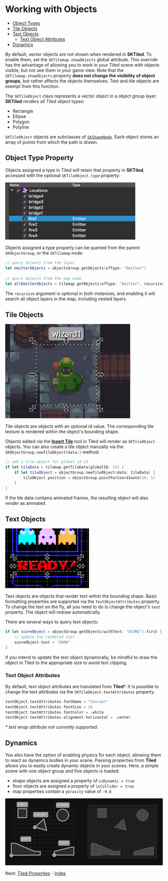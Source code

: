 # Working with Objects

- [Object Types](#object-types)
- [Tile Objects](#tile-objects)
- [Text Objects](#text-objects)
    - [Text Object Attributes](#text-object-attributes)
- [Dynamics](#dynamics)

By default, vector objects are not shown when rendered in **SKTiled**. To enable them, set the `SKTilemap.showObjects` global attribute. This override has the advantage of allowing you to work in your Tiled scene with objects visible, but not see them in your game view. Note that the `SKTilemap.showObjects` property **does not change the visibility of object groups**, but rather affects the objects themselves. Text and tile objects are exempt from this function.

The `SKTileObject` class represents a vector object in a object group layer. **SKTiled** renders all Tiled object types:

- Rectangle
- Ellipse
- Polygon
- Polyline


`SKTileObject` objects are subclasses of [`SKShapeNode`][skshapenode-url]. Each object stores an array of points from which the path is drawn.

## Object Type Property

Objects assigned a type in Tiled will retain that property in **SKTiled**, accessed with the optional `SKTileObject.type` property:

![Tiled object types](images/object_types.png)

Objects assigned a type property can be queried from the parent `SKObjectGroup`, or the `SKTilemap` node:

```swift
// query objects from the layer
let emitterObjects = objectsGroup.getObjects(ofType: "Emitter")

// query objects from the map node
let allEmitterObjects = tilemap.getObjects(ofType: "Emitter", recursive: true)
```

The `recursive` argument is optional in both instances, and enabling it will search all object layers in the map, including nested layers.


## Tile Objects

![Tile Objects](images/tile-objects-selected.gif)

Tile objects are objects with an optional id value. The corresponding tile texture is rendered within the object's bounding shape.


Objects added via the [**Insert Tile**][insert-tile-url] tool in Tiled will render as `SKTileObject` objects. You can also create a tile object manually via the `SKObjectGroup.newTileObject(data:)` method:

```swift
// add a tile object for global id 23
if let tileData = tilemap.getTileData(globalID: 23) {
    if let tileObject = objectGroup.newTileObject(data: tileData) {
        tileObject.position = objectGroup.pointForCoordinate(10, 5)
    }
}
```

If the tile data contains animated frames, the resulting object will also render as animated.


## Text Objects

![Text Objects](images/text-objects.png)

Text objects are objects that render text within the bounding shape. Basic formatting properties are supported via the `TextObjectAttributes` property. To change the text on the fly, all you need to do is change the object's `text` property. The object will redraw automatically.

There are several ways to query text objects:

```swift
if let scoreObject = objectGroup.getObjects(withText: "SCORE").first {
    // update the rendered text
    scoreObject.text = "2000"
}
```

If you intend to update the text object dynamically, be mindful to draw the object in Tiled to the appropriate size to avoid text clipping.


### Text Object Attributes

By default, text object attributes are translated from **Tiled**\*. It is possible to change the text attributes via the `SKTileObject.textAttributes` property.

```swift
textObject.textAttributes.fontName = "Courier"
textObject.textAttributes.fontSize = 16
textObject.textAttributes.fontColor = .white
textObject.textAttributes.alignment.horizontal = .center
```

*\* text wrap attribute not currently supported.*



## Dynamics

You also have the option of enabling physics for each object, allowing them to react as dynamics bodies in your scene. Passing properties from **Tiled** allows you to easily create dynamic objects in your scenes. Here, a simple scene with one object group and five objects is loaded:

- shape objects are assigned a property of `isDynamic = true`
- floor objects are assigned a property of `isCollider = true`
- map properties contain a `yGravity` value of `-9.8`


![Object Dynamics](images/dynamic-objects.gif)


 Next: [Tiled Properties](tiled-properties.html) - [Index](Tutorial.html)


[sktiled-doc-url]:https://mfessenden.github.io/SKTiled


<!--- Apple --->
[skshapenode-url]:https://developer.apple.com/documentation/spritekit/skshapenode

<!--- Tiled --->
[insert-tile-url]:http://doc.mapeditor.org/de/latest/manual/objects/#insert-tile
